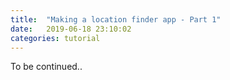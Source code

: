 ```yaml
---
title:  "Making a location finder app - Part 1"
date:   2019-06-18 23:10:02
categories: tutorial
---
```

To be continued..